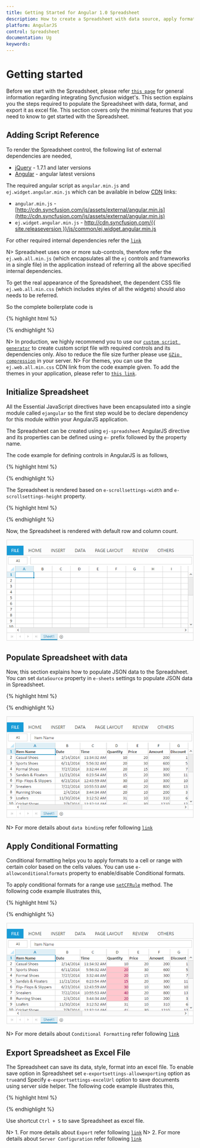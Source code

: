 ```yaml
---
title: Getting Started for Angular 1.0 Spreadsheet
description: How to create a Spreadsheet with data source, apply format and export it as excel file.
platform: AngularJS
control: Spreadsheet
documentation: Ug
keywords: 
---
```

# Getting started

Before we start with the Spreadsheet, please refer [`this page`](http://help.syncfusion.com/js/angularjs) for general information regarding integrating Syncfusion widget's.
This section explains you the steps required to populate the Spreadsheet with data, format, and export it as excel file. This section covers only the minimal features that you need to know to get started with the Spreadsheet.

## Adding Script Reference

To render the Spreadsheet control, the following list of external dependencies are needed, 

* [jQuery](http://jquery.com) - 1.7.1 and later versions
* [Angular](https://angularjs.org/) - angular latest versions

The required angular script as `angular.min.js` and `ej.widget.angular.min.js` which can be available in below [CDN](/js/cdn) links:

* `angular.min.js` - [http://cdn.syncfusion.com/js/assets/external/angular.min.js](http://cdn.syncfusion.com/js/assets/external/angular.min.js)
* `ej.widget.angular.min.js` - [http://cdn.syncfusion.com/{{ site.releaseversion }}/js/common/ej.widget.angular.min.js](http://cdn.syncfusion.com/14.3.0.49/js/common/ej.widget.angular.min.js)

For other required internal dependencies refer the [`link`](http://help.syncfusion.com/angular-1/spreadsheet/dependencies "link")

N> Spreadsheet uses one or more sub-controls, therefore refer the `ej.web.all.min.js` (which encapsulates all the `ej` controls and frameworks in a single file) in the application instead of referring all the above specified internal dependencies. 

To get the real appearance of the Spreadsheet, the dependent CSS file `ej.web.all.min.css` (which includes styles of all the widgets) should also needs to be referred.

So the complete boilerplate code is


{% highlight html %}

<!DOCTYPE html>
<html  ng-app="defaultApp">
<head>
   <!-- Essential Studio for JavaScript  theme reference -->
      <link rel="stylesheet" href="http://cdn.syncfusion.com/14.3.0.49/js/web/flat-azure/ej.web.all.min.css" />
   <!-- Essential Studio for JavaScript  script references -->   
      <script src="https://code.jquery.com/jquery-3.0.0.min.js"></script>
      <script src="http://cdn.syncfusion.com/js/assets/external/jsrender.min.js" type="text/javascript"></script>
      <script src="https://ajax.aspnetcdn.com/ajax/jquery.validate/1.14.0/jquery.validate.min.js"></script>
      <script src="https://code.angularjs.org/1.4.0-rc.2/angular.min.js"></script>
      <script src="http://cdn.syncfusion.com/14.3.0.49/js/web/ej.web.all.min.js" type="text/javascript"></script>
      <script src="http://js.syncfusion.com/demos/web/scripts/xljsondata.js" type="text/javascript"></script>
      <script src="https://code.angularjs.org/1.4.0-rc.2/angular-route.min.js"></script>
      <script src="http://cdn.syncfusion.com/14.3.0.49/js/common/ej.widget.angular.min.js"></script>
 </head>
 <body>
 </body>
</html>

{% endhighlight %}

N> In production, we highly recommend you to use our [`custom script generator`](http://helpjs.syncfusion.com/js/custom-script-generator)  to create custom script file with required controls and its dependencies only. Also to reduce the file size further please use [`GZip compression`](https://developers.google.com/web/fundamentals/performance/optimizing-content-efficiency/optimize-encoding-and-transfer?hl=en) in your server.
N> For themes, you can use the `ej.web.all.min.css` CDN link from the code example given. To add the themes in your application, please refer to [`this link`](http://help.syncfusion.com/js/theming-in-essential-javascript-components).

## Initialize Spreadsheet

All the Essential JavaScript directives have been encapsulated into a single module called `ejangular` so the first step would be to declare dependency for this module within your AngularJS application. 

The Spreadsheet can be created using `ej-spreadsheet` AngularJS directive and its properties can be defined using `e-` prefix followed by the property name. 

The code example for defining controls in AngularJS is as follows,

{% highlight html %}

<!DOCTYPE html>
<html ng-app="defaultApp">  
    <body ng-controller="SpreadsheetCtrl">
          <div id="Spreadsheet" ej-spreadsheet></div>
    </body>
</html>

{% endhighlight %}

The Spreadsheet is rendered based on `e-scrollsettings-width` and `e-scrollsettings-height` property.

{% highlight html %}

<!DOCTYPE html>
<html>    
   <body>
      <script>
      var syncApp = angular.module("defaultApp", ["ngRoute", "ejangular"]);
      syncApp.controller('SpreadsheetCtrl', function ($scope,$rootScope) {
      });
      </script>
    </body>
</html>

{% endhighlight %}

Now, the Spreadsheet is rendered with default row and column count.

![](Getting-Started_images/Getting-Started_img1.png)

## Populate Spreadsheet with data

Now, this section explains how to populate JSON data to the Spreadsheet. You can set `dataSource` property in `e-sheets` settings to populate JSON data in Spreadsheet.

{% highlight html %}

<body ng-controller="SpreadsheetCtrl">
    <div id="Spreadsheet" ej-spreadsheet e-sheets="sheetData"></div>
</body>
   <script>
    var syncApp = angular.module("defaultApp", ["ngRoute", "ejangular"]);
    syncApp.controller('SpreadsheetCtrl', function ($scope,$rootScope) {
    // the datasource "window.defaultData" is referred from 'http://js.syncfusion.com/demos/web/scripts/xljsondata.js'
    $scope.sheetData = [{ rangeSettings: [{ dataSource: window.defaultData, startCell:'A1' }] }];
    });
   </script>
   
{% endhighlight %}

![](Getting-Started_images/Getting-Started_img2.png)

N> For more details about `data binding` refer following [`link`](http://help.syncfusion.com/angular-1/spreadsheet/data-binding "link")

## Apply Conditional Formatting

Conditional formatting helps you to apply formats to a cell or range with certain color based on the cells values. You can use `e-allowconditionalformats` property to enable/disable Conditional formats.

To apply conditional formats for a range use [`setCFRule`](http://help.syncfusion.com/api/js/ejspreadsheet#methods:xlcformat-setcfrule "setCFRule") method. The following code example illustrates this,

{% highlight html %}

<body ng-controller="SpreadsheetCtrl">
    <div id="Spreadsheet" ej-spreadsheet e-sheets="sheetData" e-loadcomplete="loadComplete" e-allowconditionalformats=" true"></div>
</body>
   <script>
    var syncApp = angular.module("defaultApp", ["ngRoute", "ejangular"]);
    syncApp.controller('SpreadsheetCtrl', function ($scope,$rootScope) {
	$scope.loadComplete = loadComplete;
     });
     function loadComplete(args) {	  
      this.XLCFormat.setCFRule({ "action": "greaterthan", "inputs": ["10"], "color": "redft", "range": "D2:D8" });
     }
   </script>
   
{% endhighlight %}

![](Getting-Started_images/Getting-Started_img3.png)

N> For more details about `Conditional Formatting` refer following [`link`](http://help.syncfusion.com/angular-1/spreadsheet/data-presentation#conditional-formatting "link")

## Export Spreadsheet as Excel File

The Spreadsheet can save its data, style, format into an excel file. To enable save option in Spreadsheet set `e-exportsettings-allowexporting` option as `true`and Specify `e-exportsettings-excelUrl` option to save documents using server side helper. The following code example illustrates this,

{% highlight html %}

<body ng-controller="SpreadsheetCtrl">
    <div id="Spreadsheet" ej-spreadsheet e-sheets="sheetData" e-exportsettings-allowexporting="true" e-exportsettings-excelurl="excelurl"></div>
</body>
<script>
    var syncApp = angular.module("defaultApp", ["ngRoute", "ejangular"]);
    syncApp.controller('SpreadsheetCtrl', function ($scope,$rootScope) {
    $scope.sheetData = [{ rangeSettings: [{ dataSource: window.defaultData, startCell:'A1' }] }];
    $scope.excelurl = "http://js.syncfusion.com/demos/ejservices/api/Spreadsheet/ExcelExport";
      });
</script>

{% endhighlight %}

Use shortcut `Ctrl + S` to save Spreadsheet as excel file.

N> 1. For more details about `Export` refer following [`link`](http://help.syncfusion.com/angular-1/spreadsheet/open-and-save#save "link")
N> 2. For more details about `Server Configuration` refer following [`link`](http://help.syncfusion.com/angular-1/spreadsheet/open-and-save#server-configuration "link")
